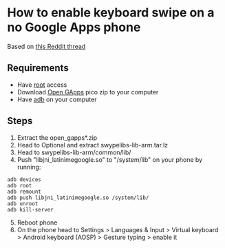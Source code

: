 # How to enable keyboard swipe on a no Google Apps phone

Based on [this Reddit thread](https://www.reddit.com/r/LineageOS/comments/9mgpbk/is_swipe_texting_possible_on_a_nongapps_install/)

## Requirements

* Have [root](https://magisk.me/) access
* Download [Open GApps](https://opengapps.org/) pico zip to your computer
* Have [adb](https://developer.android.com/studio/command-line/adb) on your computer

## Steps

1. Extract the open_gapps\*.zip
2. Head to Optional and extract swypelibs-lib-arm.tar.lz
3. Head to swypelibs-lib-arm/common/lib/
4. Push "libjni_latinimegoogle.so" to "/system/lib" on your phone by running:
```
adb devices
adb root
adb remount
adb push libjni_latinimegoogle.so /system/lib/
adb unroot
adb kill-server
```
5. Reboot phone
6. On the phone head to Settings > Languages & Input > Virtual keyboard > Android keyboard (AOSP) > Gesture typing > enable it
